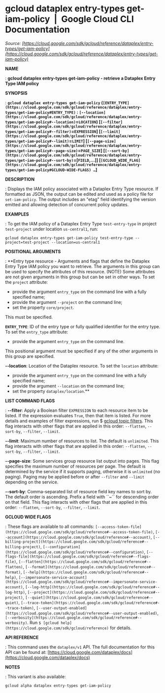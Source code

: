 # gcloud dataplex entry-types get-iam-policy  |  Google Cloud CLI Documentation

*Source: [https://cloud.google.com/sdk/gcloud/reference/dataplex/entry-types/get-iam-policy](https://cloud.google.com/sdk/gcloud/reference/dataplex/entry-types/get-iam-policy)*

**NAME**

: **gcloud dataplex entry-types get-iam-policy - retrieve a Dataplex Entry Type IAM policy**

**SYNOPSIS**

: **`gcloud dataplex entry-types get-iam-policy` (`[ENTRY_TYPE](https://cloud.google.com/sdk/gcloud/reference/dataplex/entry-types/get-iam-policy#ENTRY_TYPE)` : `[--location](https://cloud.google.com/sdk/gcloud/reference/dataplex/entry-types/get-iam-policy#--location)`=`LOCATION`) [`[--filter](https://cloud.google.com/sdk/gcloud/reference/dataplex/entry-types/get-iam-policy#--filter)`=`EXPRESSION`] [`[--limit](https://cloud.google.com/sdk/gcloud/reference/dataplex/entry-types/get-iam-policy#--limit)`=`LIMIT`] [`[--page-size](https://cloud.google.com/sdk/gcloud/reference/dataplex/entry-types/get-iam-policy#--page-size)`=`PAGE_SIZE`] [`[--sort-by](https://cloud.google.com/sdk/gcloud/reference/dataplex/entry-types/get-iam-policy#--sort-by)`=[`FIELD`,…]] [`[GCLOUD_WIDE_FLAG](https://cloud.google.com/sdk/gcloud/reference/dataplex/entry-types/get-iam-policy#GCLOUD-WIDE-FLAGS) …`]**

**DESCRIPTION**

: Displays the IAM policy associated with a Dataplex Entry Type resource. If
formatted as JSON, the output can be edited and used as a policy file for
`set-iam-policy`. The output includes an "etag" field identifying the
version emitted and allowing detection of concurrent policy updates.

**EXAMPLES**

: To get the IAM policy of a Dataplex Entry Type `test-entry-type` in
project `test-project` under location `us-central1`, run:

```
gcloud dataplex entry-types get-iam-policy test-entry-type --project=test-project --location=us-central1
```

**POSITIONAL ARGUMENTS**

: **Entry type resource - Arguments and flags that define the Dataplex Entry Type
IAM policy you want to retrieve. The arguments in this group can be used to
specify the attributes of this resource. (NOTE) Some attributes are not given
arguments in this group but can be set in other ways.
To set the `project` attribute:

- provide the argument `entry_type` on the command line with a fully
specified name;
- provide the argument `--project` on the command line;
- set the property `core/project`.

This must be specified.

**`ENTRY_TYPE`**:
ID of the entry type or fully qualified identifier for the entry type.
To set the `entry_type` attribute:

- provide the argument `entry_type` on the command line.

This positional argument must be specified if any of the other arguments in this
group are specified.

**--location**:
Location of the Dataplex resource.
To set the `location` attribute:

- provide the argument `entry_type` on the command line with a fully
specified name;
- provide the argument `--location` on the command line;
- set the property `dataplex/location`.**

**LIST COMMAND FLAGS**

: **--filter**:
Apply a Boolean filter `EXPRESSION` to each resource item
to be listed. If the expression evaluates `True`, then that item is
listed. For more details and examples of filter expressions, run $ [gcloud topic filters](https://cloud.google.com/sdk/gcloud/reference/topic/filters). This flag
interacts with other flags that are applied in this order:
`--flatten`, `--sort-by`, `--filter`,
`--limit`.

**--limit**:
Maximum number of resources to list. The default is `unlimited`. This
flag interacts with other flags that are applied in this order:
`--flatten`, `--sort-by`, `--filter`,
`--limit`.

**--page-size**:
Some services group resource list output into pages. This flag specifies the
maximum number of resources per page. The default is determined by the service
if it supports paging, otherwise it is `unlimited` (no paging).
Paging may be applied before or after `--filter` and
`--limit` depending on the service.

**--sort-by**:
Comma-separated list of resource field key names to sort by. The default order
is ascending. Prefix a field with ``~´´ for descending order on that
field. This flag interacts with other flags that are applied in this order:
`--flatten`, `--sort-by`, `--filter`,
`--limit`.

**GCLOUD WIDE FLAGS**

: These flags are available to all commands: `[--access-token-file](https://cloud.google.com/sdk/gcloud/reference#--access-token-file)`,
`[--account](https://cloud.google.com/sdk/gcloud/reference#--account)`, `[--billing-project](https://cloud.google.com/sdk/gcloud/reference#--billing-project)`,
`[--configuration](https://cloud.google.com/sdk/gcloud/reference#--configuration)`,
`[--flags-file](https://cloud.google.com/sdk/gcloud/reference#--flags-file)`,
`[--flatten](https://cloud.google.com/sdk/gcloud/reference#--flatten)`, `[--format](https://cloud.google.com/sdk/gcloud/reference#--format)`, `[--help](https://cloud.google.com/sdk/gcloud/reference#--help)`, `[--impersonate-service-account](https://cloud.google.com/sdk/gcloud/reference#--impersonate-service-account)`,
`[--log-http](https://cloud.google.com/sdk/gcloud/reference#--log-http)`,
`[--project](https://cloud.google.com/sdk/gcloud/reference#--project)`, `[--quiet](https://cloud.google.com/sdk/gcloud/reference#--quiet)`, `[--trace-token](https://cloud.google.com/sdk/gcloud/reference#--trace-token)`, `[--user-output-enabled](https://cloud.google.com/sdk/gcloud/reference#--user-output-enabled)`,
`[--verbosity](https://cloud.google.com/sdk/gcloud/reference#--verbosity)`.
Run `$ [gcloud help](https://cloud.google.com/sdk/gcloud/reference)` for details.

**API REFERENCE**

: This command uses the `dataplex/v1` API. The full documentation for
this API can be found at: [https://cloud.google.com/dataplex/docs](https://cloud.google.com/dataplex/docs)

**NOTES**

: This variant is also available:

```
gcloud alpha dataplex entry-types get-iam-policy
```